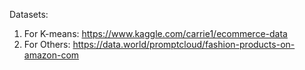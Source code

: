 Datasets:
  1. For K-means: https://www.kaggle.com/carrie1/ecommerce-data
  2. For Others: https://data.world/promptcloud/fashion-products-on-amazon-com
